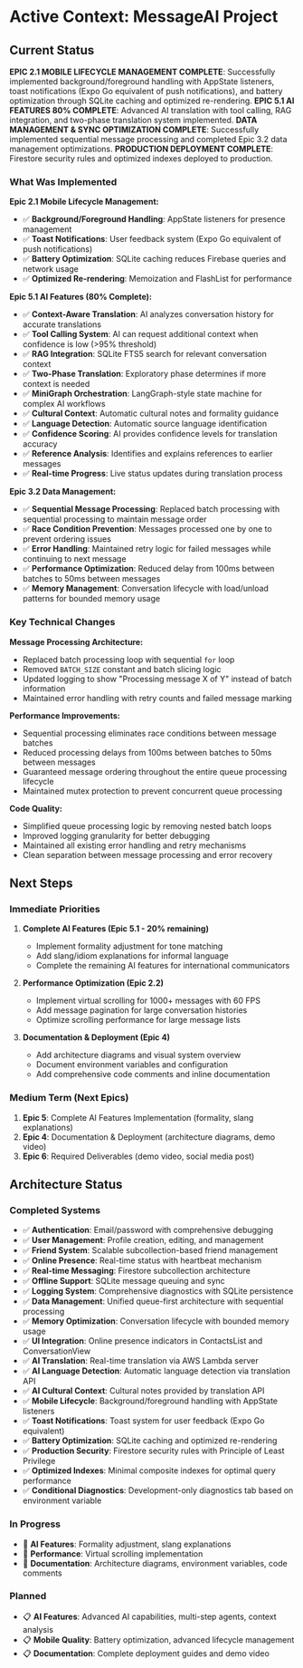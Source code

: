 # Active Context: MessageAI Project

## Current Status

**EPIC 2.1 MOBILE LIFECYCLE MANAGEMENT COMPLETE**: Successfully implemented background/foreground handling with AppState listeners, toast notifications (Expo Go equivalent of push notifications), and battery optimization through SQLite caching and optimized re-rendering. **EPIC 5.1 AI FEATURES 80% COMPLETE**: Advanced AI translation with tool calling, RAG integration, and two-phase translation system implemented. **DATA MANAGEMENT & SYNC OPTIMIZATION COMPLETE**: Successfully implemented sequential message processing and completed Epic 3.2 data management optimizations. **PRODUCTION DEPLOYMENT COMPLETE**: Firestore security rules and optimized indexes deployed to production.

### What Was Implemented

**Epic 2.1 Mobile Lifecycle Management:**

- ✅ **Background/Foreground Handling**: AppState listeners for presence management
- ✅ **Toast Notifications**: User feedback system (Expo Go equivalent of push notifications)
- ✅ **Battery Optimization**: SQLite caching reduces Firebase queries and network usage
- ✅ **Optimized Re-rendering**: Memoization and FlashList for performance

**Epic 5.1 AI Features (80% Complete):**

- ✅ **Context-Aware Translation**: AI analyzes conversation history for accurate translations
- ✅ **Tool Calling System**: AI can request additional context when confidence is low (>95% threshold)
- ✅ **RAG Integration**: SQLite FTS5 search for relevant conversation context
- ✅ **Two-Phase Translation**: Exploratory phase determines if more context is needed
- ✅ **MiniGraph Orchestration**: LangGraph-style state machine for complex AI workflows
- ✅ **Cultural Context**: Automatic cultural notes and formality guidance
- ✅ **Language Detection**: Automatic source language identification
- ✅ **Confidence Scoring**: AI provides confidence levels for translation accuracy
- ✅ **Reference Analysis**: Identifies and explains references to earlier messages
- ✅ **Real-time Progress**: Live status updates during translation process

**Epic 3.2 Data Management:**

- ✅ **Sequential Message Processing**: Replaced batch processing with sequential processing to maintain message order
- ✅ **Race Condition Prevention**: Messages processed one by one to prevent ordering issues
- ✅ **Error Handling**: Maintained retry logic for failed messages while continuing to next message
- ✅ **Performance Optimization**: Reduced delay from 100ms between batches to 50ms between messages
- ✅ **Memory Management**: Conversation lifecycle with load/unload patterns for bounded memory usage

### Key Technical Changes

**Message Processing Architecture:**

- Replaced batch processing loop with sequential `for` loop
- Removed `BATCH_SIZE` constant and batch slicing logic
- Updated logging to show "Processing message X of Y" instead of batch information
- Maintained error handling with retry counts and failed message marking

**Performance Improvements:**

- Sequential processing eliminates race conditions between message batches
- Reduced processing delays from 100ms between batches to 50ms between messages
- Guaranteed message ordering throughout the entire queue processing lifecycle
- Maintained mutex protection to prevent concurrent queue processing

**Code Quality:**

- Simplified queue processing logic by removing nested batch loops
- Improved logging granularity for better debugging
- Maintained all existing error handling and retry mechanisms
- Clean separation between message processing and error recovery

## Next Steps

### Immediate Priorities

1. **Complete AI Features (Epic 5.1 - 20% remaining)**

   - Implement formality adjustment for tone matching
   - Add slang/idiom explanations for informal language
   - Complete the remaining AI features for international communicators

2. **Performance Optimization (Epic 2.2)**

   - Implement virtual scrolling for 1000+ messages with 60 FPS
   - Add message pagination for large conversation histories
   - Optimize scrolling performance for large message lists

3. **Documentation & Deployment (Epic 4)**

   - Add architecture diagrams and visual system overview
   - Document environment variables and configuration
   - Add comprehensive code comments and inline documentation

### Medium Term (Next Epics)

1. **Epic 5**: Complete AI Features Implementation (formality, slang explanations)
2. **Epic 4**: Documentation & Deployment (architecture diagrams, demo video)
3. **Epic 6**: Required Deliverables (demo video, social media post)

## Architecture Status

### Completed Systems

- ✅ **Authentication**: Email/password with comprehensive debugging
- ✅ **User Management**: Profile creation, editing, and management
- ✅ **Friend System**: Scalable subcollection-based friend management
- ✅ **Online Presence**: Real-time status with heartbeat mechanism
- ✅ **Real-time Messaging**: Firestore subcollection architecture
- ✅ **Offline Support**: SQLite message queuing and sync
- ✅ **Logging System**: Comprehensive diagnostics with SQLite persistence
- ✅ **Data Management**: Unified queue-first architecture with sequential processing
- ✅ **Memory Optimization**: Conversation lifecycle with bounded memory usage
- ✅ **UI Integration**: Online presence indicators in ContactsList and ConversationView
- ✅ **AI Translation**: Real-time translation via AWS Lambda server
- ✅ **AI Language Detection**: Automatic language detection via translation API
- ✅ **AI Cultural Context**: Cultural notes provided by translation API
- ✅ **Mobile Lifecycle**: Background/foreground handling with AppState listeners
- ✅ **Toast Notifications**: Toast system for user feedback (Expo Go equivalent)
- ✅ **Battery Optimization**: SQLite caching and optimized re-rendering
- ✅ **Production Security**: Firestore security rules with Principle of Least Privilege
- ✅ **Optimized Indexes**: Minimal composite indexes for optimal query performance
- ✅ **Conditional Diagnostics**: Development-only diagnostics tab based on environment variable

### In Progress

- 🚧 **AI Features**: Formality adjustment, slang explanations
- 🚧 **Performance**: Virtual scrolling implementation
- 🚧 **Documentation**: Architecture diagrams, environment variables, code comments

### Planned

- 📋 **AI Features**: Advanced AI capabilities, multi-step agents, context analysis
- 📋 **Mobile Quality**: Battery optimization, advanced lifecycle management
- 📋 **Documentation**: Complete deployment guides and demo video
